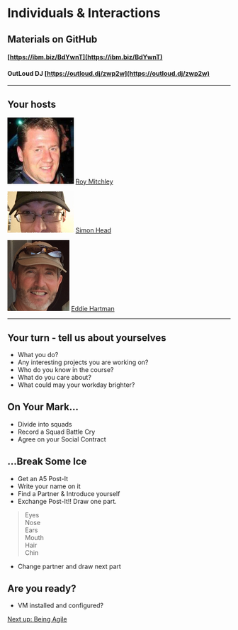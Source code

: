 # Individuals & Interactions

## Materials on GitHub

#### [https://ibm.biz/BdYwnT](https://ibm.biz/BdYwnT)

#### OutLoud DJ [https://outloud.dj/zwp2w](https://outloud.dj/zwp2w)

---
## Your hosts

![Roy Mitchley](/images/folk/roy-mitchley.png)  [Roy Mitchley](https://w3.ibm.com/bluepages/profile.html?uid=084208806)

![Simon Head](/images/folk/simon-head.png) [Simon Head](https://w3.ibm.com/bluepages/profile.html?uid=115936866)

![Eddie Hartman](/images/folk/eddie-hartman.png) [Eddie Hartman](https://w3.ibm.com/bluepages/profile.html?uid=010196806)

---
## Your turn - tell us about yourselves

* What you do?
* Any interesting projects you are working on?
* Who do you know in the course?
* What do you care about?
* What could may your workday brighter?

## On Your Mark...

* Divide into squads
* Record a Squad Battle Cry
* Agree on your Social Contract

## ...Break Some Ice

* Get an A5 Post-It
* Write your name on it
* Find a Partner & Introduce yourself
* Exchange Post-It!! Draw one part.
> Eyes <br>
> Nose <br>
> Ears <br>
> Mouth <br>
> Hair <br>
> Chin <br>
* Change partner and draw next part

## Are you ready?

* VM installed and configured?

[Next up: Being Agile](/Intro/beingagile.md)
